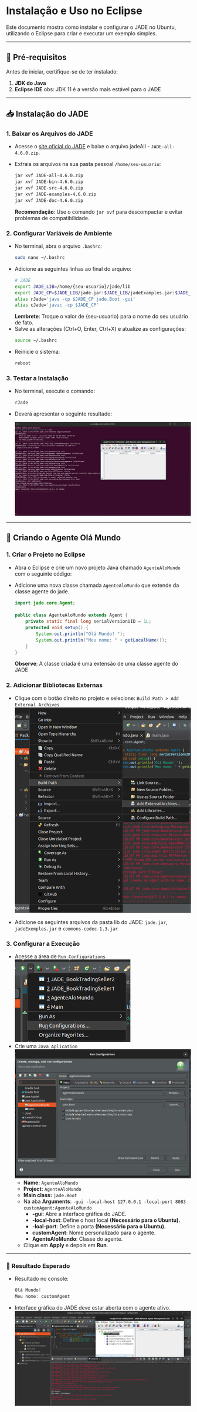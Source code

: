 # Instalação e Uso no Eclipse

Este documento mostra como instalar e configurar o JADE no Ubuntu, utilizando o Eclipse para criar e executar um exemplo simples.

---

## 📝 Pré-requisitos
Antes de iniciar, certifique-se de ter instalado:
1. **JDK do Java** 
2. **Eclipse IDE**
obs: JDK 11 é a versão mais estável para o JADE
---

## 📥 Instalação do JADE

### 1. Baixar os Arquivos do JADE

- Acesse o [site oficial do JADE](https://jade.tilab.com/download/jade/?page_id=790) e baixe o arquivo jadeAll - `JADE-all-4.6.0.zip`.
- Extraia os arquivos na sua pasta pessoal `/home/seu-usuario`:
  
    ```bash
    jar xvf JADE-all-4.6.0.zip
    jar xvf JADE-bin-4.6.0.zip
    jar xvf JADE-src-4.6.0.zip
    jar xvf JADE-examples-4.6.0.zip
    jar xvf JADE-doc-4.6.0.zip
    ```
    **Recomendação**: Use o comando `jar xvf` para descompactar e evitar problemas de compatibilidade.



### 2. Configurar Variáveis de Ambiente

- No terminal, abra o arquivo `.bashrc`:
    ```bash
    sudo nano ~/.bashrc
    ```
- Adicione as seguintes linhas ao final do arquivo:
    ```bash
    # JADE
    export JADE_LIB=/home/{seu-usuario}/jade/lib
    export JADE_CP=$JADE_LIB/jade.jar:$JADE_LIB/jadeExamples.jar:$JADE_LIB/commons->
    alias rJade='java -cp $JADE_CP jade.Boot -gui'
    alias cJade='javac -cp $JADE_CP'
    ```
    **Lembrete**: Troque o valor de {seu-usuario} para o nome do seu usuário de fato.
- Salve as alterações (Ctrl+O, Enter, Ctrl+X) e atualize as configurações:
    ```bash
    source ~/.bashrc
    ```
- Reinicie o sistema:
    ```bash
    reboot
    ```

### 3. Testar a Instalação

- No terminal, execute o comando:
    ```bash
    rJade
    ```
- Deverá apresentar o seguinte resultado:

    ![Untitled](./teste.png)

---

## 🤖 Criando o Agente Olá Mundo
### 1. Criar o Projeto no Eclipse
- Abra o Eclipse e crie um novo projeto Java chamado  `AgenteAloMundo` com o seguinte código:
- Adicione uma nova classe chamada `AgenteAloMundo` que extende da classe agente do jade.

    ```java
    import jade.core.Agent;

    public class AgenteAloMundo extends Agent {
        private static final long serialVersionUID = 1L;
        protected void setup() {
            System.out.println("Olá Mundo! ");
            System.out.println("Meu nome: " + getLocalName());
        }
    }
    ```
    **Observe**: A classe criada é uma extensão de uma classe agente do JADE
### 2. Adicionar Bibliotecas Externas
- Clique com o botão direito no projeto e selecione: `Build Path > Add External Archives`
    ![Untitled](./build-path.png)

- Adicione os seguintes arquivos da pasta lib do JADE: `jade.jar`, `jadeExemples.jar` e `commons-codec-1.3.jar`

### 3. Configurar a Execução
- Acesse a área de  `Run Configurations`
    ![Untitled](./run-config.png)
- Crie uma `Java Aplication`
  ![Untitled](./run-config1.png)
  - **Name:** `AgenteAloMundo` 
  - **Project:** `AgenteAloMundo` 
  - **Main class:** `jade.Boot`
  - Na aba **Arguments**:  `-gui -local-host 127.0.0.1 -local-port 8083 customAgent:AgenteAloMundo`
      - **-gui**: Abre a interface gráfica do JADE.
      - **-local-host**: Define o host local **(Necessário para o Ubuntu).**
      - **-loal-port**: Define a porta **(Necessário para o Ubuntu).**
      - **customAgent**: Nome personalizado para o agente.
      - **AgenteAloMundo**: Classe do agente.
  - Clique em **Apply** e depois em **Run**.

---

### 🌟 Resultado Esperado
- Resultado no console:
    ```java
    Olá Mundo! 
    Meu nome: customAgent
    ```
- Interface gráfica do JADE deve estar aberta com o agente ativo.
  ![Untitled](./run.png)
